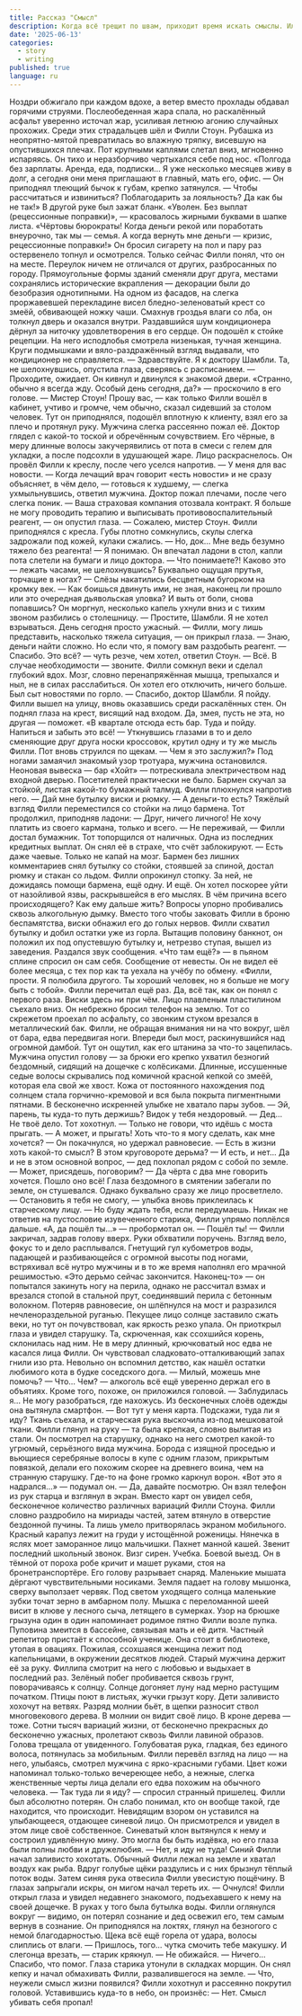 ```yaml
---
title: Рассказ "Смысл"
description: Когда всё трещит по швам, приходит время искать смыслы. Или терять их.
date: '2025-06-13'
categories:
  - story
  - writing
published: true
language: ru
---
```

Ноздри обжигало при каждом вдохе, а ветер вместо прохлады обдавал горячими струями. Послеобеденная жара спала, но раскалённый асфальт уверенно источал жар, усиливая летнюю агонию случайных прохожих.
Среди этих страдальцев шёл и Филли Стоун. Рубашка из неопрятно-мятой превратилась во влажную тряпку, висевшую на опустившихся плечах. Пот крупными каплями слетал вниз, мгновенно испаряясь. Он тихо и неразборчиво чертыхался себе под нос.
«Полгода без зарплаты. Аренда, еда, подписки… Я уже несколько месяцев живу в долг, а сегодня они меня приглашают в главный, мать его, офис. — Он приподнял тлеющий бычок к губам, крепко затянулся. — Чтобы рассчитаться и извиниться? Поблагодарить за лояльность? Да как бы не так!» В другой руке был зажат бланк. «Уволен. Без выплат (рецессионные поправки)», — красовалось жирными буквами в шапке листа. «Чёртовы бюрократы! Когда деньги рекой или поработать внеурочно, так мы — семья. А когда вернуть мне деньги — кризис, рецессионные поправки!»
Он бросил сигарету на пол и пару раз остервенело топнул и осмотрелся. Только сейчас Филли понял, что он на месте.
Переулок ничем не отличался от других, разбросанных по городу. Прямоугольные формы зданий сменяли друг друга, местами сохранялись исторические вкрапления — декорации были до безобразия однотипными. На одном из фасадов, на слегка проржавевшей перекладине висел бледно-зеленоватый крест со змеёй, обвивающей ножку чаши. Смахнув гроздья влаги со лба, он толкнул дверь и оказался внутри.
Раздавшийся шум кондиционера дёрнул за ниточку удовлетворения в его сердце. Он подошёл к стойке рецепции. На него исподлобья смотрела низенькая, тучная женщина. Круги подмышками и вяло-раздражённый взгляд выдавали, что кондиционер не справляется.
— Здравствуйте. Я к доктору Шамбли.
Та, не шелохнувшись, опустила глаза, сверяясь с расписанием.
— Проходите, ожидает.
Он кивнул и двинулся к знакомой двери. «Странно, обычно я всегда жду. Особый день сегодня, да?» — проскочило в его голове.
— Мистер Стоун! Прошу вас, — как только Филли вошёл в кабинет, учтиво и громче, чем обычно, сказал сидевший за столом человек.
Тут он приподнялся, подошёл вплотную к клиенту, взял его за плечо и протянул руку. Мужчина слегка рассеянно пожал её. Доктор глядел с какой-то тоской и обречённым сочувствием. Его чёрные, в меру длинные волосы закучерявились от пота в смеси с гелем для укладки, а после подсохли в удушающей жаре. Лицо раскраснелось. Он провёл Филли к креслу, после чего уселся напротив.
— У меня для вас новости.
— Когда лечащий врач говорит «есть новости» и не сразу объясняет, в чём дело, — готовься к худшему, — слегка ухмыльнувшись, ответил мужчина.
Доктор пожал плечами, после чего слегка поник.
— Ваша страховая компания отозвала контракт. Я больше не могу проводить терапию и выписывать противовоспалительный реагент, — он опустил глаза. — Сожалею, мистер Стоун.
Филли приподнялся с кресла. Губы плотно сомкнулись, скулы слегка задрожали под кожей, кулаки сжались.
— Но, док… Мне ведь безумно тяжело без реагента!
— Я понимаю.
Он впечатал ладони в стол, капли пота слетели на бумаги и лицо доктора.
— Что понимаете?! Каково это — лежать часами, не шелохнувшись? Буквально ощущая прутья, торчащие в ногах? — Слёзы накатились бесцветным бугорком на кромку век. — Как боишься двинуть ими, не зная, наконец ли прошло или это очередная дьявольская уловка? И выть от боли, снова попавшись?
Он моргнул, несколько капель ухнули вниз и с тихим звоном разбились о столешницу.
— Простите, Шамбли. Я не хотел взрываться. День сегодня просто ужасный.
— Филли, могу лишь представить, насколько тяжела ситуация, — он прикрыл глаза. — Знаю, деньги найти сложно. Но если что, я помогу вам раздобыть реагент.
— Спасибо. Это всё? — чуть резче, чем хотел, ответил Стоун.
— Всё. В случае необходимости — звоните.
Филли сомкнул веки и сделал глубокий вдох. Мозг, словно перенапряжённая мышца, трепыхался и ныл, не в силах расслабиться. Он хотел его отключить, ничего больше. Был сыт новостями по горло.
— Спасибо, доктор Шамбли. Я пойду.
Филли вышел на улицу, вновь оказавшись среди раскалённых стен. Он поднял глаза на крест, висящий над входом. Да, змея, пусть не эта, но другая — поможет. «В квартале отсюда есть бар. Туда и пойду. Напиться и забыть это всё! — Уткнувшись глазами в то и дело сменяющие друг друга носки кроссовок, крутил одну и ту же мысль Филли. Пот вновь струился по щекам. — Чем я это заслужил?» Под ногами замаячил знакомый узор тротуара, мужчина остановился. Неоновая вывеска — бар «Хойт» — потрескивала электричеством над входной дверью.
Посетителей практически не было. Бармен скучал за стойкой, листая какой-то бумажный талмуд. Филли плюхнулся напротив него.
— Дай мне бутылку виски и рюмку.
— А деньги-то есть?
Тяжёлый взгляд Филли переместился со стойки на лицо бармена. Тот продолжил, приподняв ладони:
— Друг, ничего личного! Не хочу платить из своего кармана, только и всего.
— Не переживай, — Филли достал бумажник. Тот топорщился от наличных. Одна из последних кредитных выплат. Он снял её в страхе, что счёт заблокируют. — Есть даже чаевые. Только не капай на мозг.
Бармен без лишних комментариев снял бутылку со стойки, стоявшей за спиной, достал рюмку и стакан со льдом. Филли опрокинул стопку. За ней, не дожидаясь помощи бармена, ещё одну. И ещё. Он хотел поскорее уйти от назойливой язвы, раскрывшейся в его мыслях. В чём причина всего происходящего? Как ему дальше жить? Вопросы упорно пробивались сквозь алкогольную дымку. Вместо того чтобы заковать Филли в броню беспамятства, виски обнажил его до голых нервов. Филли схватил бутылку и добил остатки уже из горла. Вытащив половину банкнот, он положил их под опустевшую бутылку и, нетрезво ступая, вышел из заведения. Раздался звук сообщения.
«Что там ещё?» — в пьяном сплине спросил он сам себя. Сообщение от невесты. Он не видел её более месяца, с тех пор как та уехала на учёбу по обмену. «Филли, прости. Я полюбила другого. Ты хороший человек, но я больше не могу быть с тобой». Филли перечитал ещё раз. Да, всё так, как он понял с первого раза. Виски здесь ни при чём. Лицо плавленым пластилином съехало вниз. Он небрежно бросил телефон на землю. Тот со скрежетом проехал по асфальту, со звонким стуком врезался в металлический бак. Филли, не обращая внимания ни на что вокруг, шёл от бара, едва передвигая ноги. Впереди был мост, раскинувшийся над огромной дамбой.
Тут он ощутил, как его штанина за что-то зацепилась. Мужчина опустил голову — за брюки его крепко ухватил безногий бездомный, сидящий на дощечке с колёсиками. Длинные, иссушенные седые волосы скрывались под комичной красной кепкой со змеёй, которая ела свой же хвост. Кожа от постоянного нахождения под солнцем стала горчично-кремовой и вся была покрыта пигментными пятнами. В бесконечно искренней улыбке не хватало пары зубов.
— Эй, парень, ты куда-то путь держишь? Видок у тебя нездоровый.
— Дед… Не твоё дело.
Тот хохотнул.
— Только не говори, что идёшь с моста прыгать.
— А может, и прыгать! Хоть что-то я могу сделать, как мне хочется? — Он покачнулся, но удержал равновесие. — Есть в жизни хоть какой-то смысл? В этом круговороте дерьма?
— И есть, и нет… Да и не в этом основной вопрос, — дед похлопал рядом с собой по земле. — Может, присядешь, поговорим?
— Да чёрта с два мне говорить хочется. Пошло оно всё!
Глаза бездомного в смятении забегали по земле, он стушевался. Однако буквально сразу же лицо просветлело.
— Остановить я тебя не смогу, — улыбка вновь приклеилась к старческому лицу. — Но буду ждать тебя, если передумаешь.
Никак не ответив на пустословие изувеченного старика, Филли упрямо поплёлся дальше. «А, да пошёл ты…» — пробормотал он.
— Пошёл ты! — Филли закричал, задрав голову вверх.
Руки обхватили поручень. Взгляд вело, фокус то и дело расплывался. Гнетущий гул кубометров воды, падающей и разбивающейся с огромной высоты под ногами, встряхивал всё нутро мужчины и в то же время наполнял его мрачной решимостью. «Это дерьмо сейчас закончится. Наконец-то» — он попытался закинуть ногу на перила, однако не рассчитал взмах и врезался стопой в стальной прут, соединявший перила с бетонным волокном. Потеряв равновесие, он шлёпнулся на мост и разразился нечленораздельной руганью.
Пекущее лицо солнце заставило сжать веки, но тут он почувствовал, как яркость резко упала. Он приоткрыл глаза и увидел старушку. Та, скрюченная, как ссохшийся корень, склонилась над ним. Не в меру длинный, крючковатый нос едва не касался лица Филли. Он чувствовал сладковато-отталкивающий запах гнили изо рта. Невольно он вспомнил детство, как нашёл остатки любимого кота в будке соседского дога.
— Милый, можешь мне помочь?
— Что… Чем? — алкоголь всё ещё уверенно держал его в объятиях. Кроме того, похоже, он приложился головой.
— Заблудилась я… Не могу разобраться, где нахожусь.
Из бесконечных слоёв одежды она вытянула смартфон.
— Вот тут у меня карта. Подскажи, туда ли я иду?
Ткань съехала, и старческая рука выскочила из-под мешковатой ткани. Филли глянул на руку — та была крепкая, словно вылитая из стали. Он посмотрел на старушку, однако на него смотрел какой-то угрюмый, серьёзного вида мужчина. Борода с изящной проседью и вьющиеся серебряные волосы в купе с одним глазом, прикрытым повязкой, делали его похожим скорее на древнего воина, чем на странную старушку. Где-то на фоне громко каркнул ворон. «Вот это я надрался…» — подумал он.
— Да, давайте посмотрю.
Он взял телефон из рук старца и взглянул в экран. Вместо карт он увидел себя, бесконечное количество различных вариаций Филли Стоуна. Филли словно раздробило на мириады частей, затем втянуло в отверстие бездонной пучины. Та лишь умело притворялась экраном мобильного.
Красный карапуз лежит на груди у истощённой роженицы. Нянечка в яслях моет заморанное лицо мальчишки. Пахнет манной кашей. Звенит последний школьный звонок. Визг сирен. Учебка. Боевой выезд. Он в тёмной от пороха робе кричит и машет руками, стоя на бронетранспортёре. Его голову разрывает снаряд.
Маленькие мышата дёргают чувствительными носиками. Земля падает на голову мышонка, сверху выползает червяк. Под светом уходящего солнца маленькие зубки точат зерно в амбарном полу. Мышка с переломанной шеей висит в клюве у лесного сыча, летящего в сумерках. Узор на брюшке грызуна один в один напоминает родимое пятно Филли возле пупка.
Пуповина змеится в бассейне, связывая мать и её дитя. Частный репетитор пристаёт к способной ученице. Она стоит в библиотеке, утопая в овациях. Пожилая, ссохшаяся женщина лежит под капельницами, в окружении десятков людей. Старый мужчина держит её за руку. Филлипа смотрит на него с любовью и выдыхает в последний раз.
Зелёный побег пробивается сквозь грунт, поворачиваясь к солнцу. Солнце догоняет луну над мерно растущим початком. Птицы поют в листьях, жучки грызут кору. Дети заливисто хохочут на ветвях. Разряд молнии бьёт, в щепки разносит ствол многовекового дерева. В молнии он видит своё лицо. В кроне дерева — тоже.
Сотни тысяч вариаций жизни, от бесконечно прекрасных до бесконечно ужасных, пролетают сквозь Филли лавиной образов. Голова трещала от увиденного.
Голубоватая рука, гладкая, без единого волоса, потянулась за мобильным. Филли перевёл взгляд на лицо — на него, улыбаясь, смотрел мужчина с ярко-красными губами. Цвет кожи напоминал только-только вечереющее небо, а нежные, слегка женственные черты лица делали его едва похожим на обычного человека.
— Так туда ли я иду? — спросил странный пришелец.
Филли был абсолютно потерян. Он слабо понимал, кто он вообще такой, где находится, что происходит. Невидящим взором он уставился на улыбающееся, отдающее синевой лицо. Он присмотрелся и увидел в этом лице своё собственное. Синеватый клон вытянулся к нему и состроил удивлённую мину. Это могла бы быть издёвка, но его глаза были полны любви и дружелюбия.
— Нет, я иду не туда!
Синий Филли начал заливисто хохотать. Обычный Филли лежал на земле и хватал воздух как рыба. Вдруг голубые щёки раздулись и с них брызнул тёплый поток воды. Затем синяя рука отвесила Филли увесистую пощёчину. В глазах запрыгали искры, он мигом начал тереть их.
— Очнулся!
Филли открыл глаза и увидел недавнего знакомого, подъехавшего к нему на своей дощечке. В руках у того была бутылка воды. Филли оглянулся вокруг — видимо, он потерял сознание и дед освежил его, тем самым вернув в сознание. Он приподнялся на локтях, глянул на безногого с немой благодарностью. Щека всё ещё горела от удара, волосы слиплись от влаги.
— Пришлось, того… чутка смочить тебе макушку. И слегонца врезать, — старик крякнул. — Не обижайся.
— Ничего… Спасибо, что помог.
Глаза старика утонули в складках морщин. Он снял кепку и начал обмахивать Филли, развалившегося на земле.
— Что, неужели смысл жизни появился?
Филли хохотнул и рассеянно покрутил головой. Уставившись куда-то в небо, он произнёс:
— Нет. Смысл убивать себя пропал!
